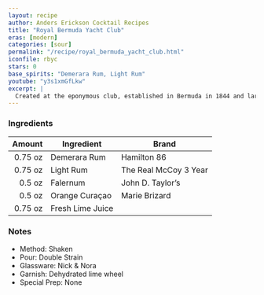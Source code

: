 ```yaml
---
layout: recipe
author: Anders Erickson Cocktail Recipes
title: "Royal Bermuda Yacht Club"
eras: [modern]
categories: [sour]
permalink: "/recipe/royal_bermuda_yacht_club.html"
iconfile: rbyc
stars: 0
base_spirits: "Demerara Rum, Light Rum"
youtube: "y3s1xmGfLkw"
excerpt: |
  Created at the eponymous club, established in Bermuda in 1844 and largely frequented by British Army Officers. Royal Bermuda Yacht Club cocktail first appears in Crosby Gaige's 1941 <i>Cocktail Guide & Ladies' Companion</i> as the favourite cocktail of Mary Mabon, then a writer for <i>Harper's Bazaar</i> fashion magazine.
---
```


### Ingredients

|  Amount | Ingredient       | Brand                 |
| ------: | ---------------- | --------------------- |
| 0.75 oz | Demerara Rum     | Hamilton 86           |
| 0.75 oz | Light Rum        | The Real McCoy 3 Year |
|  0.5 oz | Falernum         | John D. Taylor’s      |
|  0.5 oz | Orange Curaçao   | Marie Brizard         |
| 0.75 oz | Fresh Lime Juice |

### Notes

- Method: Shaken
- Pour: Double Strain
- Glassware: Nick & Nora
- Garnish: Dehydrated lime wheel
- Special Prep: None
